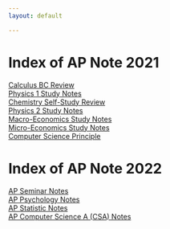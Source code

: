 ```yaml
---
layout: default

---
```



# Index of AP Note 2021
[Calculus BC Review](/Calculus_BC/Calculus_BC_Review.md) <br />
[Physics 1 Study Notes](/Physics_1/Physics_1_Study_Notes.md) <br />
[Chemistry Self-Study Review](/Chemistry/Chemistry_Self-Study_Review.md) <br />
[Physics 2 Study Notes](/Physics_2/Physics_2_Study_Notes.md) <br />
[Macro-Economics Study Notes](/Economics/Demand_and_Supply.md) <br />
[Micro-Economics Study Notes](/Economics/Demand_and_Supply.md) <br />
[Computer Science Principle](/Computer_Science_Principle/Edit_of_Leon's_Note_by_Coco.md) <br />

# Index of AP Note 2022
[AP Seminar Notes]() <br />
[AP Psychology Notes](./Psychology/Psychology_Notes.md) <br />
[AP Statistic Notes](./Statistics/Statistic_Notes.md) <br />
[AP Computer Science A (CSA) Notes](./Computer_Science_Application/Computer_Science_A_(CSA)_Notes.md) <br />
